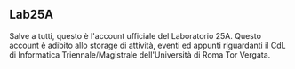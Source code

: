 ## Lab25A

Salve a tutti, questo è l'account ufficiale del Laboratorio 25A.
Questo account è adibito allo storage di attività, eventi ed appunti riguardanti il CdL di Informatica Triennale/Magistrale dell'Università di Roma Tor Vergata. 

<!--
**Lab25A-CS/Lab25A-CS** is a ✨ _special_ ✨ repository because its `README.md` (this file) appears on your GitHub profile.

Here are some ideas to get you started:

- 🔭 I’m currently working on ...
- 🌱 I’m currently learning ...
- 👯 I’m looking to collaborate on ...
- 🤔 I’m looking for help with ...
- 💬 Ask me about ...
- 📫 How to reach me: ...
- 😄 Pronouns: ...
- ⚡ Fun fact: ...
-->
